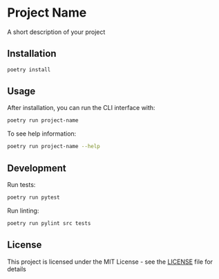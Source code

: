 # Project Name

A short description of your project

## Installation

```bash
poetry install
```

## Usage

After installation, you can run the CLI interface with:

```bash
poetry run project-name
```

To see help information:
```bash
poetry run project-name --help
```

## Development

Run tests:
```bash
poetry run pytest
```

Run linting:
```bash
poetry run pylint src tests
```

## License

This project is licensed under the MIT License - see the [LICENSE](LICENSE) file for details

